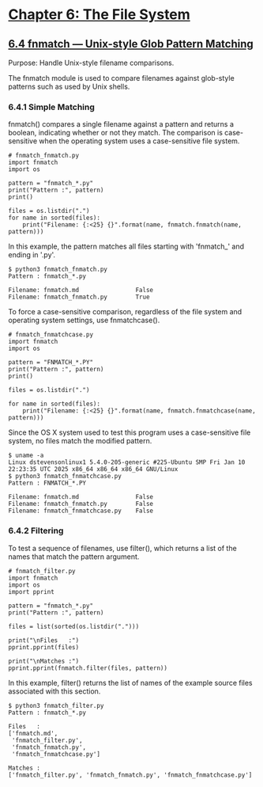 # [Chapter 6: The File System](https://pymotw.com/3/file_access.html)

## [6.4 fnmatch — Unix-style Glob Pattern Matching](https://pymotw.com/3/fnmatch/index.html)

Purpose:	Handle Unix-style filename comparisons.

The fnmatch module is used to compare filenames against glob-style patterns such as used by Unix shells.

### 6.4.1 Simple Matching

fnmatch() compares a single filename against a pattern and returns a boolean, indicating whether or not they match. The comparison is case-sensitive when the operating system uses a case-sensitive file system.

```
# fnmatch_fnmatch.py
import fnmatch
import os

pattern = "fnmatch_*.py"
print("Pattern :", pattern)
print()

files = os.listdir(".")
for name in sorted(files):
    print("Filename: {:<25} {}".format(name, fnmatch.fnmatch(name, pattern)))
```

In this example, the pattern matches all files starting with 'fnmatch_' and ending in '.py'.

```
$ python3 fnmatch_fnmatch.py
Pattern : fnmatch_*.py

Filename: fnmatch.md                False
Filename: fnmatch_fnmatch.py        True
```

To force a case-sensitive comparison, regardless of the file system and operating system settings, use fnmatchcase().

```
# fnmatch_fnmatchcase.py
import fnmatch
import os

pattern = "FNMATCH_*.PY"
print("Pattern :", pattern)
print()

files = os.listdir(".")

for name in sorted(files):
    print("Filename: {:<25} {}".format(name, fnmatch.fnmatchcase(name, pattern)))
```

Since the OS X system used to test this program uses a case-sensitive file system, no files match the modified pattern.

```
$ uname -a
Linux dstevensonlinux1 5.4.0-205-generic #225-Ubuntu SMP Fri Jan 10 22:23:35 UTC 2025 x86_64 x86_64 x86_64 GNU/Linux
$ python3 fnmatch_fnmatchcase.py
Pattern : FNMATCH_*.PY

Filename: fnmatch.md                False
Filename: fnmatch_fnmatch.py        False
Filename: fnmatch_fnmatchcase.py    False
```

### 6.4.2 Filtering

To test a sequence of filenames, use filter(), which returns a list of the names that match the pattern argument.

```
# fnmatch_filter.py
import fnmatch
import os
import pprint

pattern = "fnmatch_*.py"
print("Pattern :", pattern)

files = list(sorted(os.listdir(".")))

print("\nFiles   :")
pprint.pprint(files)

print("\nMatches :")
pprint.pprint(fnmatch.filter(files, pattern))
```

In this example, filter() returns the list of names of the example source files associated with this section.

```
$ python3 fnmatch_filter.py
Pattern : fnmatch_*.py

Files   :
['fnmatch.md',
 'fnmatch_filter.py',
 'fnmatch_fnmatch.py',
 'fnmatch_fnmatchcase.py']

Matches :
['fnmatch_filter.py', 'fnmatch_fnmatch.py', 'fnmatch_fnmatchcase.py']
```